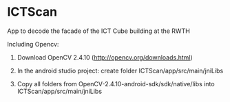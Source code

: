 # ICTScan
App to decode the facade of the ICT Cube building at the RWTH

Including Opencv:

1) Download OpenCV 2.4.10 (http://opencv.org/downloads.html)

2) In the android studio project: create folder ICTScan/app/src/main/jniLibs

3) Copy all folders from OpenCV-2.4.10-android-sdk/sdk/native/libs into ICTScan/app/src/main/jniLibs
